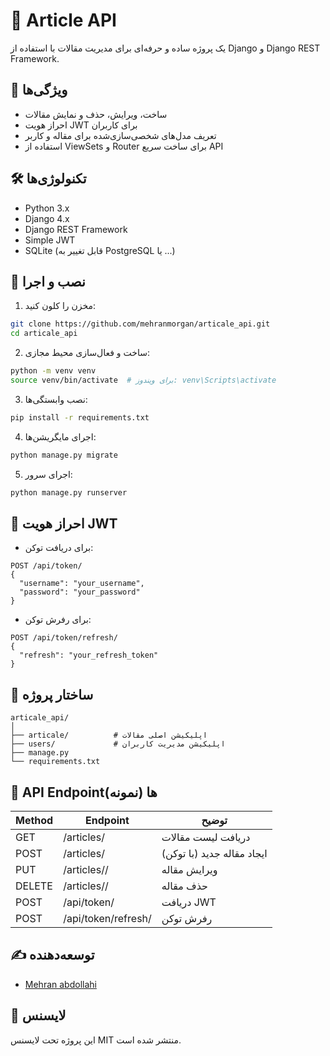 # 📰 Article API

یک پروژه ساده و حرفه‌ای برای مدیریت مقالات با استفاده از Django و Django REST Framework.

## 📌 ویژگی‌ها

- ساخت، ویرایش، حذف و نمایش مقالات
- احراز هویت JWT برای کاربران
- تعریف مدل‌های شخصی‌سازی‌شده برای مقاله و کاربر
- استفاده از ViewSets و Router برای ساخت سریع API

## 🛠 تکنولوژی‌ها

- Python 3.x
- Django 4.x
- Django REST Framework
- Simple JWT
- SQLite (قابل تغییر به PostgreSQL یا ...)

## 🚀 نصب و اجرا

1. مخزن را کلون کنید:

```bash
git clone https://github.com/mehranmorgan/articale_api.git
cd articale_api
```

2. ساخت و فعال‌سازی محیط مجازی:

```bash
python -m venv venv
source venv/bin/activate  # برای ویندوز: venv\Scripts\activate
```

3. نصب وابستگی‌ها:

```bash
pip install -r requirements.txt
```

4. اجرای مایگریشن‌ها:

```bash
python manage.py migrate
```

5. اجرای سرور:

```bash
python manage.py runserver
```

## 🔐 احراز هویت JWT

- برای دریافت توکن:

```
POST /api/token/
{
  "username": "your_username",
  "password": "your_password"
}
```

- برای رفرش توکن:

```
POST /api/token/refresh/
{
  "refresh": "your_refresh_token"
}
```

## 📂 ساختار پروژه

```
articale_api/
│
├── articale/          # اپلیکیشن اصلی مقالات
├── users/             # اپلیکیشن مدیریت کاربران
├── manage.py
└── requirements.txt
```

## 📮 API Endpointها (نمونه)

| Method | Endpoint            | توضیح |
|--------|---------------------|--------|
| GET    | /articles/          | دریافت لیست مقالات |
| POST   | /articles/          | ایجاد مقاله جدید (با توکن) |
| PUT    | /articles/<id>/     | ویرایش مقاله |
| DELETE | /articles/<id>/     | حذف مقاله |
| POST   | /api/token/         | دریافت JWT |
| POST   | /api/token/refresh/ | رفرش توکن |

## ✍️ توسعه‌دهنده

- [Mehran abdollahi](https://github.com/mehranmorgan)

## 📃 لایسنس

این پروژه تحت لایسنس MIT منتشر شده است.
